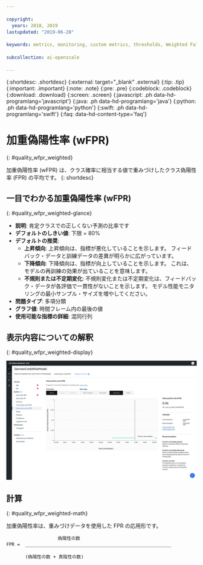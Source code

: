 ```yaml
---

copyright:
  years: 2018, 2019
lastupdated: "2019-06-28"

keywords: metrics, monitoring, custom metrics, thresholds, Weighted False Positive Rate, wFPR

subcollection: ai-openscale

---
```


{:shortdesc: .shortdesc}
{:external: target="_blank" .external}
{:tip: .tip}
{:important: .important}
{:note: .note}
{:pre: .pre}
{:codeblock: .codeblock}
{:download: .download}
{:screen: .screen}
{:javascript: .ph data-hd-programlang='javascript'}
{:java: .ph data-hd-programlang='java'}
{:python: .ph data-hd-programlang='python'}
{:swift: .ph data-hd-programlang='swift'}
{:faq: data-hd-content-type='faq'}

# 加重偽陽性率 (wFPR)
{: #quality_wfpr_weighted}

加重偽陽性率 (wFPR) は、クラス確率に相当する値で重みづけしたクラス偽陽性率 (FPR) の平均です。
{: shortdesc}

## 一目でわかる加重偽陽性率 (wFPR)
{: #quality_wfpr_weighted-glance}

- **説明**: 肯定クラスでの正しくない予測の比率です
- **デフォルトのしきい値**: 下限 = 80%
- **デフォルトの推奨**:
   - **上昇傾向**: 上昇傾向は、指標が悪化していることを示します。 フィードバック・データと訓練データの差異が明らかに広がっています。
   - **下降傾向**: 下降傾向は、指標が向上していることを示します。 これは、モデルの再訓練の効果が出ていることを意味します。
   - **不規則または不定期変化**: 不規則変化または不定期変化は、フィードバック・データが各評価で一貫性がないことを示します。 モデル性能モニタリングの最小サンプル・サイズを増やしてください。
- **問題タイプ**: 多項分類
- **グラフ値**: 時間フレーム内の最後の値
- **使用可能な指標の詳細**: 混同行列

## 表示内容についての解釈
{: #quality_wfpr_weighted-display}

![加重偽陽性率グラフが表示されています。](images/quality-fpr.png)

## 計算
{: #quality_wfpr_weighted-math}

加重偽陽性率は、重みづけデータを使用した FPR の応用形です。

```
                   偽陽性の数
FPR =  ______________________________________________________

       (偽陽性の数 + 真陰性の数)
```
